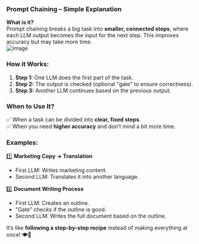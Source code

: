 ### **Prompt Chaining – Simple Explanation**  

**What is it?**  
Prompt chaining breaks a big task into **smaller, connected steps**, where each LLM output becomes the input for the next step. This improves accuracy but may take more time.  
![image](https://github.com/user-attachments/assets/bba5be5c-f28f-499f-b20c-e6a9f9546e9f)


### **How it Works:**  
1. **Step 1:** One LLM does the first part of the task.  
2. **Step 2:** The output is checked (optional "gate" to ensure correctness).  
3. **Step 3:** Another LLM continues based on the previous output.  

### **When to Use It?**  
✅ When a task can be divided into **clear, fixed steps**.  
✅ When you need **higher accuracy** and don’t mind a bit more time.  

### **Examples:**  
1️⃣ **Marketing Copy → Translation**  
   - First LLM: Writes marketing content.  
   - Second LLM: Translates it into another language.  

2️⃣ **Document Writing Process**  
   - First LLM: Creates an outline.  
   - "Gate" checks if the outline is good.  
   - Second LLM: Writes the full document based on the outline.  

It’s like **following a step-by-step recipe** instead of making everything at once! 🍽️🚀
